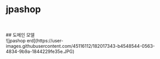 # jpashop
</br>
</br>
## 도메인 모델 </br>
![jpashop erd](https://user-images.githubusercontent.com/45116112/182017343-b4548544-0563-4834-9b9a-1844229fe35e.JPG)
